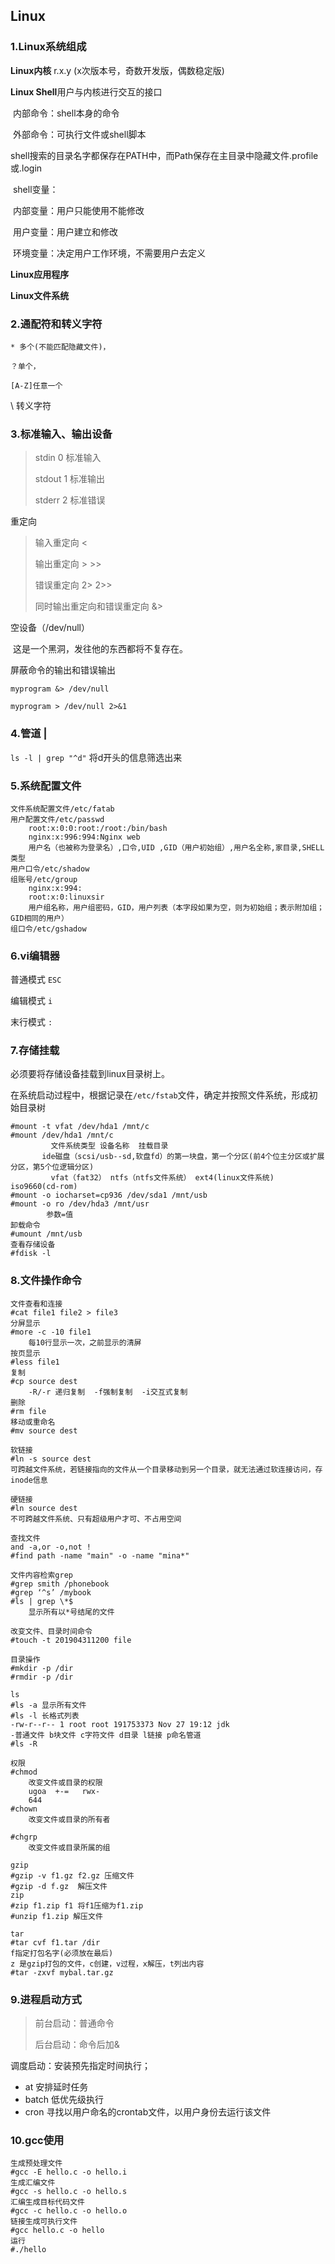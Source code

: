 ## Linux

### 1.Linux系统组成

**Linux内核** r.x.y (x次版本号，奇数开发版，偶数稳定版)

**Linux Shell**用户与内核进行交互的接口

​	内部命令：shell本身的命令

​	外部命令：可执行文件或shell脚本

shell搜索的目录名字都保存在PATH中，而Path保存在主目录中隐藏文件.profile或.login

​	shell变量：

​		内部变量：用户只能使用不能修改

​		用户变量：用户建立和修改

​		环境变量：决定用户工作环境，不需要用户去定义

**Linux应用程序**

**Linux文件系统**

### 2.通配符和转义字符

`* 多个(不能匹配隐藏文件)，`

`？单个，`

`[A-Z]任意一个`

\ 转义字符

### 3.标准输入、输出设备

> stdin 0 标准输入
>
> stdout 1 标准输出
>
> stderr 2 标准错误

重定向

> 输入重定向  <
>
> 输出重定向  >  >> 
>
> 错误重定向 2> 2>> 
>
> 同时输出重定向和错误重定向 &>

空设备（/dev/null）

​	这是一个黑洞，发往他的东西都将不复存在。

屏蔽命令的输出和错误输出

`myprogram &> /dev/null`

`myprogram > /dev/null 2>&1`

### 4.管道 |

`ls -l | grep "^d"` 将d开头的信息筛选出来

### 5.系统配置文件

```shell
文件系统配置文件/etc/fatab
用户配置文件/etc/passwd
	root:x:0:0:root:/root:/bin/bash
	nginx:x:996:994:Nginx web 
	用户名（也被称为登录名）,口令,UID ,GID（用户初始组）,用户名全称,家目录,SHELL类型
用户口令/etc/shadow
组账号/etc/group
	nginx:x:994:
	root:x:0:linuxsir
	用户组名称，用户组密码，GID，用户列表（本字段如果为空，则为初始组；表示附加组；GID相同的用户）
组口令/etc/gshadow
```

### 6.vi编辑器

普通模式 `ESC`

编辑模式 `i`

末行模式 `:`

### 7.存储挂载

必须要将存储设备挂载到linux目录树上。

在系统启动过程中，根据记录在`/etc/fstab`文件，确定并按照文件系统，形成初始目录树

```shell
#mount -t vfat /dev/hda1 /mnt/c
#mount /dev/hda1 /mnt/c
         文件系统类型 设备名称  挂载目录
       ide磁盘（scsi/usb--sd,软盘fd）的第一块盘，第一个分区(前4个位主分区或扩展分区，第5个位逻辑分区)
         vfat（fat32） ntfs（ntfs文件系统）	ext4(linux文件系统) iso9660(cd-rom)
#mount -o iocharset=cp936 /dev/sda1 /mnt/usb 
#mount -o ro /dev/hda3 /mnt/usr
		参数=值
卸载命令
#umount /mnt/usb
查看存储设备
#fdisk -l
```

### 8.文件操作命令

```shell
文件查看和连接
#cat file1 file2 > file3
分屏显示
#more -c -10 file1
	每10行显示一次，之前显示的清屏
按页显示
#less file1
复制
#cp source dest
	-R/-r 递归复制  -f强制复制  -i交互式复制
删除
#rm file
移动或重命名
#mv source dest

软链接
#ln -s source dest
可跨越文件系统，若链接指向的文件从一个目录移动到另一个目录，就无法通过软连接访问，存inode信息

硬链接
#ln source dest
不可跨越文件系统、只有超级用户才可、不占用空间

查找文件
and -a,or -o,not !
#find path -name "main" -o -name "mina*"

文件内容检索grep
#grep smith /phonebook
#grep ‘^s’ /mybook
#ls | grep \*$
	显示所有以*号结尾的文件

改变文件、目录时间命令
#touch -t 201904311200 file

目录操作
#mkdir -p /dir
#rmdir -p /dir

ls
#ls -a 显示所有文件
#ls -l 长格式列表
-rw-r--r-- 1 root root 191753373 Nov 27 19:12 jdk
-普通文件 b块文件 c字符文件 d目录 l链接 p命名管道
#ls -R 

权限
#chmod 
	改变文件或目录的权限
	ugoa  +-=   rwx-
	644 
#chown
	改变文件或目录的所有者
	
#chgrp
	改变文件或目录所属的组

gzip
#gzip -v f1.gz f2.gz 压缩文件
#gzip -d f.gz  解压文件
zip
#zip f1.zip f1 将f1压缩为f1.zip
#unzip f1.zip 解压文件

tar
#tar cvf f1.tar /dir 
f指定打包名字(必须放在最后)
z 是gzip打包的文件，c创建，v过程，x解压，t列出内容
#tar -zxvf mybal.tar.gz
```

### 9.进程启动方式

> 前台启动：普通命令
>
> 后台启动：命令后加&



调度启动：安装预先指定时间执行；

- at 安排延时任务
- batch 低优先级执行
- cron 寻找以用户命名的crontab文件，以用户身份去运行该文件



### 10.gcc使用

```shell
生成预处理文件
#gcc -E hello.c -o hello.i
生成汇编文件
#gcc -s hello.c -o hello.s
汇编生成目标代码文件
#gcc -c hello.c -o hello.o
链接生成可执行文件
#gcc hello.c -o hello
运行
#./hello
```

